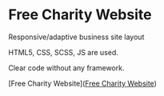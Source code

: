 # Free Charity Website
Responsive/adaptive business site layout

HTML5, CSS, SCSS, JS are used.

Clear code without any framework.

[Free Charity Website]([Free Charity Website](https://irynavdovychenko.github.io/Free-Charity-Website/))
